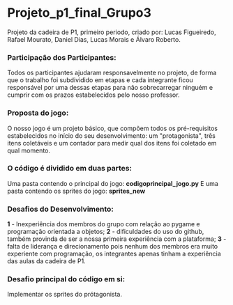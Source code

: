 # Projeto_p1_final_Grupo3
Projeto da cadeira de P1, primeiro periodo, criado por: Lucas Figueiredo, Rafael Mourato, Daniel Dias, Lucas Morais e Álvaro Roberto.
### Participação dos Participantes:
Todos os participantes ajudaram responsavelmente no projeto, de forma que o trabalho foi subdividido em etapas e cada integrante ficou responsável por uma dessas etapas para não sobrecarregar ninguém e cumprir com os prazos estabelecidos pelo nosso professor.
### Proposta do jogo:
O nosso jogo é um projeto básico, que compõem todos os pré-requisitos estabelecidos no início do seu desenvolvimento: um "protagonista", três itens  coletáveis e um contador para medir qual dos itens foi coletado em qual momento.
### O código é dividido em duas partes:
Uma pasta contendo o principal do jogo: **codigoprincipal_jogo.py**
E uma pasta contendo os sprites do jogo: **sprites_new**
### Desafios do Desenvolvimento:
**1** - Inexperiência dos membros do grupo com relação ao pygame e programação orientada a objetos; **2** - dificuldades do uso do github, também provinda de ser a nossa primeira experiência com a plataforma; **3** - falta de liderança e direcionamento pois nenhum dos membros era muito experiente com programação, os integrantes apenas tinham a experiência das aulas da cadeira de P1.
### Desafio principal do código em si:
Implementar os sprites do prótagonista.
